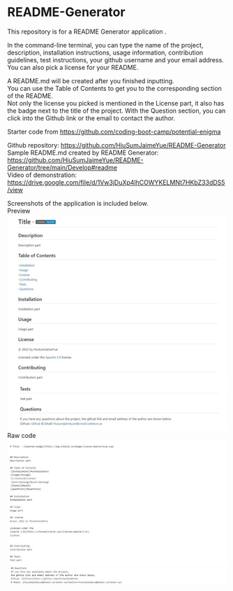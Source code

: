 # README-Generator

This repository is for a README Generator application .   
  
In the command-line terminal, you can type the name of the project, description, installation instructions, usage information, contribution guidelines, test instructions, your github username and your email address. You can also pick a license for your README.    

A README.md will be created after you finished inputting.                       
You can use the Table of Contents to get you to the corresponding section of the README.      
Not only the license you picked is mentioned in the License part, it also has the badge next to the title of the project. With the Question section, you can click into the Github link or the email to contact the 
author.    


Starter code from https://github.com/coding-boot-camp/potential-enigma       
       
Github repository: https://github.com/HiuSumJaimeYue/README-Generator           
Sample README.md created by README Generator: https://github.com/HiuSumJaimeYue/README-Generator/tree/main/Develop#readme       
Video of demonstration: https://drive.google.com/file/d/1Vw3jDuXp4lhCOWYKELMNt7HKbZ33dDS5/view                 

Screenshots of the application is included below.   
Preview                 
![README Generator Preview1](https://github.com/HiuSumJaimeYue/README-Generator/blob/main/Screenshots/README-Preview1.jpg "README-Preview1")  
![README Generator Preview2](https://github.com/HiuSumJaimeYue/README-Generator/blob/main/Screenshots/README-Preview2.jpg "README-Preview2")  
Raw code            
![README Generator Preview3](https://github.com/HiuSumJaimeYue/README-Generator/blob/main/Screenshots/README-Preview3.jpg "README-Preview3")  
![README Generator Preview4](https://github.com/HiuSumJaimeYue/README-Generator/blob/main/Screenshots/README-Preview4.jpg "README-Preview4")  